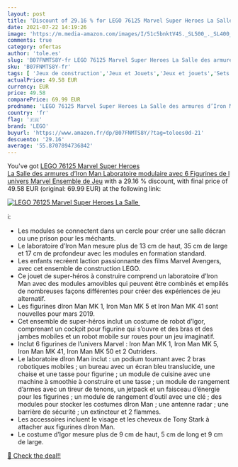 ```yaml
---
layout: post
title: 'Discount of 29.16 % for LEGO 76125 Marvel Super Heroes La Salle '
date: 2021-07-22 14:19:26
image: 'https://m.media-amazon.com/images/I/51c5bnktV4S._SL500_._SL400_.jpg'
comments: true
category: ofertas
author: 'tole.es'
slug: 'B07FNMTS8Y-fr LEGO 76125 Marvel Super Heroes La Salle des armures d’Iron...'
sku: 'B07FNMTS8Y-fr'
tags: [ 'Jeux de construction','Jeux et Jouets','Jeux et jouets','Sets de jeux de construction','lego', ]
actualPrice: 49.58 EUR
currency: EUR
price: 49.58
comparePrice: 69.99 EUR
prodname: 'LEGO 76125 Marvel Super Heroes La Salle des armures d’Iron Man  Laboratoire modulaire avec 6 Figurines de l univers Marvel  Ensemble de Jeu'
country: 'fr'
flag: '🇫🇷'
brand: 'LEGO'
buyurl: 'https://www.amazon.fr/dp/B07FNMTS8Y/?tag=tolees0d-21'
descuento: '29.16'
average: '55.8707894736842'
---
```


You've got [LEGO 76125 Marvel Super Heroes La Salle des armures d’Iron Man  Laboratoire modulaire avec 6 Figurines de l univers Marvel  Ensemble de Jeu](https://www.amazon.fr/dp/B07FNMTS8Y/?tag=tolees0d-21) with a  29.16 % discount, with final price of 49.58 EUR (original: 69.99 EUR) at the following link:

[![LEGO 76125 Marvel Super Heroes La Salle ](https://m.media-amazon.com/images/I/51c5bnktV4S._SL500_._SL400_.jpg)](https://www.amazon.fr/dp/B07FNMTS8Y/?tag=tolees0d-21)

ℹ️:

- Les modules se connectent dans un cercle pour créer une salle décran ou une prison pour les méchants.
- Le laboratoire d’Iron Man mesure plus de 13 cm de haut, 35 cm de large et 17 cm de profondeur avec les modules en formation standard.
- Les enfants recréent laction passionnante des films Marvel Avengers, avec cet ensemble de construction LEGO.
- Ce jouet de super-héros à construire comprend un laboratoire d’Iron Man avec des modules amovibles qui peuvent être combinés et empilés de nombreuses façons différentes pour créer des expériences de jeu alternatif.
- Les figurines dIron Man MK 1, Iron Man MK 5 et Iron Man MK 41 sont nouvelles pour mars 2019.
- Cet ensemble de super-héros inclut un costume de robot d’Igor, comprenant un cockpit pour figurine qui s’ouvre et des bras et des jambes mobiles et un robot mobile sur roues pour un jeu imaginatif.
- Inclut 6 figurines de l’univers Marvel : Iron Man MK 1, Iron Man MK 5, Iron Man MK 41, Iron Man MK 50 et 2 Outriders.
- Le laboratoire dIron Man inclut : un podium tournant avec 2 bras robotiques mobiles ; un bureau avec un écran bleu translucide, une chaise et une tasse pour figurine ; un module de cuisine avec une machine à smoothie à construire et une tasse ; un module de rangement d’armes avec un tireur de tenons, un jetpack et un faisceau d’énergie pour les figurines ; un module de rangement d’outil avec une clé ; des modules pour stocker les costumes dIron Man ; une antenne radar ; une barrière de sécurité ; un extincteur et 2 flammes.
- Les accessoires incluent le visage et les cheveux de Tony Stark à attacher aux figurines dIron Man.
- Le costume d’Igor mesure plus de 9 cm de haut, 5 cm de long et 9 cm de large.

[🛒 Check the deal!!](https://www.amazon.fr/dp/B07FNMTS8Y/?tag=tolees0d-21)
